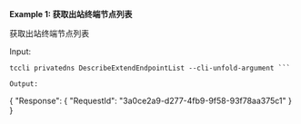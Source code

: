 **Example 1: 获取出站终端节点列表**

获取出站终端节点列表

Input: 

```
tccli privatedns DescribeExtendEndpointList --cli-unfold-argument ```

Output: 
```
{
    "Response": {
        "RequestId": "3a0ce2a9-d277-4fb9-9f58-93f78aa375c1"
    }
}
```

